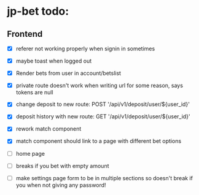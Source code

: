 # jp-bet todo:

## Frontend

-   [x] referer not working properly when signin in sometimes
-   [x] maybe toast when logged out
-   [x] Render bets from user in account/betslist
-   [x] private route doesn't work when writing url for some reason, says tokens are null
-   [x] change deposit to new route: POST '/api/v1/deposit/user/\${user_id}'
-   [x] deposit history with new route: GET '/api/v1/deposit/user/\${user_id}'
-   [x] rework match component
-   [x] match component should link to a page with different bet options

-   [ ] home page

-   [ ] breaks if you bet with empty amount

-   [ ] make settings page form to be in multiple sections so doesn't break if you when not giving any password!
